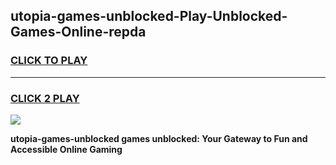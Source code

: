 
## utopia-games-unblocked-Play-Unblocked-Games-Online-repda
<h3>
<a href="https://premium76.site?title=utopia-games-unblocked&ref=25A">CLICK TO PLAY</a></h3>
<hr>

<h3>
<a href="https://premium76.site?title=utopia-games-unblocked&ref=25A">CLICK 2 PLAY</a>
  
</h3>

<a href="https://premium76.site?title=utopia-games-unblocked&ref=25A"><img src="https://clearcache.store/games.png"></a>


**utopia-games-unblocked games unblocked: Your Gateway to Fun and Accessible Online Gaming**
